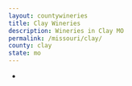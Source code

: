 ```yaml
---
layout: countywineries
title: Clay Wineries
description: Wineries in Clay MO
permalink: /missouri/clay/
county: clay
state: mo
---
```

-
